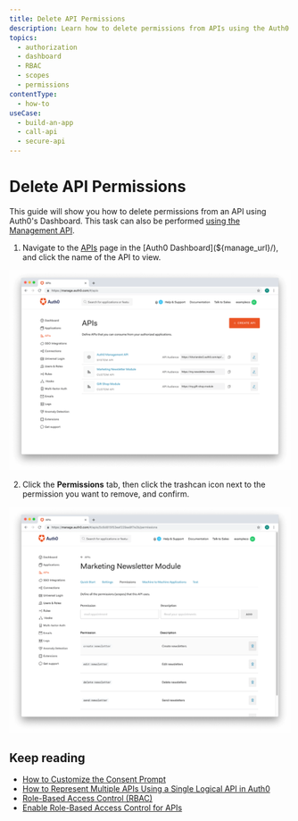 ```yaml
---
title: Delete API Permissions
description: Learn how to delete permissions from APIs using the Auth0 Management Dashboard.
topics:
  - authorization
  - dashboard
  - RBAC
  - scopes
  - permissions
contentType:
  - how-to
useCase:
  - build-an-app
  - call-api
  - secure-api
---
```

# Delete API Permissions

This guide will show you how to delete permissions from an API using Auth0's Dashboard. This task can also be performed [using the Management API](/api/management/guides/apis/update-permissions). 

1. Navigate to the [APIs](${manage_url}/#/apis) page in the [Auth0 Dashboard](${manage_url}/), and click the name of the API to view.

![View APIs](/media/articles/authorization/api-list.png)

2. Click the **Permissions** tab, then click the trashcan icon next to the permission you want to remove, and confirm.

![Delete Permissions](/media/articles/authorization/api-def-permissions.png)

## Keep reading

- [How to Customize the Consent Prompt](/scopes/current/guides/customize-consent-prompt)
- [How to Represent Multiple APIs Using a Single Logical API in Auth0](/api-auth/tutorials/represent-multiple-apis)
- [Role-Based Access Control (RBAC)](/dashboard/guides/apis/enable-rbac)
- [Enable Role-Based Access Control for APIs](/dashboard/guides/apis/enable-rbac)